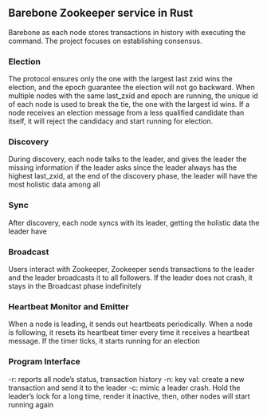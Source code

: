 ## Barebone Zookeeper service in Rust

Barebone as each node stores transactions in history with executing the command. The project focuses on establishing consensus. 

### Election
The protocol ensures only the one with the largest last zxid wins the election, and the epoch guarantee the election will not go backward. When multiple nodes with the same last_zxid and epoch are running, the unique id of each node is used to break the tie, the one with the largest id wins. If a node receives an election message from a less qualified candidate than itself, it will reject the candidacy and start running for election.

### Discovery
During discovery, each node talks to the leader, and gives the  leader the missing information if the leader asks since the leader always has the highest last_zxid, at the end of the discovery phase, the leader will have the most holistic data among all

### Sync
After discovery, each node syncs with its leader, getting the holistic data the leader have

### Broadcast
Users interact with Zookeeper, Zookeeper sends transactions to the leader and the leader broadcasts it to all followers. If the leader does not crash, it stays in the Broadcast phase indefinitely

### Heartbeat Monitor and Emitter
When a node is leading, it sends out heartbeats periodically. When a node is following, it resets its heartbeat timer every time it receives a heartbeat message. If the timer ticks, it starts running for an election

### Program Interface
-r: reports all node’s status, transaction history
-n: key val: create a new transaction and send it to the leader
-c: mimic a leader crash. Hold the leader’s lock for a long time, render it inactive, then, other nodes will start running again
